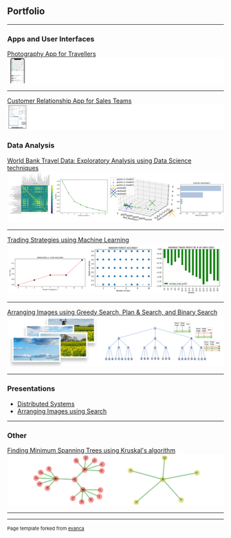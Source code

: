 ## Portfolio

---

### Apps and User Interfaces

[Photography App for Travellers](https://abien1.github.io/photo)
<img src="images/travel_app_thumbnail.png?raw=true"/>

---

[Customer Relationship App for Sales Teams](/pdf/sample_presentation.pdf)
<img src="images/sales_app_thumbnail.png?raw=true"/>
### Data Analysis

[World Bank Travel Data: Exploratory Analysis using Data Science techniques](/sample_page)
<img src="images/combined_WDI_plots.png?raw=true"/>

---
[Trading Strategies using Machine Learning](/pdf/sample_presentation.pdf)
<img src="images/trading_strategies.png?raw=true"/>

---
[Arranging Images using Greedy Search, Plan & Search, and Binary Search](http://example.com/)
<img src="images/Arrange_Images.png?raw=true"/>

---

### Presentations

- [Distributed Systems](http://example.com/)
- [Arranging Images using Search](http://example.com/)

---

### Other

[Finding Minimum Spanning Trees using Kruskal's algorithm](http://example.com/)
<img src="images/minimum_spanning_trees.png?raw=true"/>

---




---
<p style="font-size:11px">Page template forked from <a href="https://github.com/evanca/quick-portfolio">evanca</a></p>
<!-- Remove above link if you don't want to attibute -->
